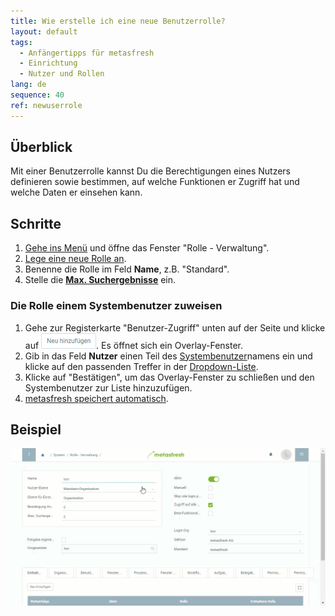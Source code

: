 ```yaml
---
title: Wie erstelle ich eine neue Benutzerrolle?
layout: default
tags:
  - Anfängertipps für metasfresh
  - Einrichtung
  - Nutzer und Rollen
lang: de
sequence: 40
ref: newuserrole
---
```


## Überblick
Mit einer Benutzerrolle kannst Du die Berechtigungen eines Nutzers definieren sowie bestimmen, auf welche Funktionen er Zugriff hat und welche Daten er einsehen kann.

## Schritte
1. [Gehe ins Menü](Menu) und öffne das Fenster "Rolle - Verwaltung".
1. [Lege eine neue Rolle an](Neuer_Datensatz_Fenster_Webui).
1. Benenne die Rolle im Feld **Name**, z.B. "Standard".
1. Stelle die [**Max. Suchergebnisse**](Max.Suchergebnisse_UserRole) ein.

### Die Rolle einem Systembenutzer zuweisen
1. Gehe zur Registerkarte "Benutzer-Zugriff" unten auf der Seite und klicke auf !["Neu hinzufügen"](assets/Neu_hinzufuegen_Button.png). Es öffnet sich ein Overlay-Fenster.
1. Gib in das Feld **Nutzer** einen Teil des [Systembenutzer](Neuer_Systembenutzer)namens ein und klicke auf den passenden Treffer in der <a href="Keyboard_Shortcuts_Liste#dropdown" title="Dynamisches Suchfeld (Autocomplete)">Dropdown-Liste</a>.
1. Klicke auf "Bestätigen", um das Overlay-Fenster zu schließen und den Systembenutzer zur Liste hinzuzufügen.
1. [metasfresh speichert automatisch](Speicheranzeige).

## Beispiel
![](assets/NeueBenutzerrolle.gif)
